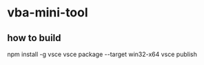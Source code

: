 # vba-mini-tool


## how to build

npm install -g vsce
vsce package --target win32-x64
vsce publish
